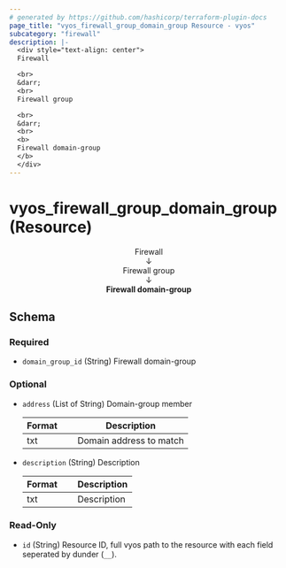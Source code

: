 ```yaml
---
# generated by https://github.com/hashicorp/terraform-plugin-docs
page_title: "vyos_firewall_group_domain_group Resource - vyos"
subcategory: "firewall"
description: |-
  <div style="text-align: center">
  Firewall

  <br>
  &darr;
  <br>
  Firewall group

  <br>
  &darr;
  <br>
  <b>
  Firewall domain-group
  </b>
  </div>
---
```


# vyos_firewall_group_domain_group (Resource)

<div style="text-align: center">
Firewall

<br>
&darr;
<br>
Firewall group

<br>
&darr;
<br>
<b>
Firewall domain-group
</b>
</div>



<!-- schema generated by tfplugindocs -->
## Schema

### Required

- `domain_group_id` (String) Firewall domain-group

### Optional

- `address` (List of String) Domain-group member

    |  Format  &emsp;|  Description              |
    |----------------|---------------------------|
    |  txt     &emsp;|  Domain address to match  |
- `description` (String) Description

    |  Format  &emsp;|  Description  |
    |----------------|---------------|
    |  txt     &emsp;|  Description  |

### Read-Only

- `id` (String) Resource ID, full vyos path to the resource with each field seperated by dunder (`__`).
